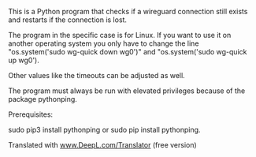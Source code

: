This is a Python program that checks if a wireguard connection still exists and restarts if the connection is lost.

The program in the specific case is for Linux. If you want to use it on another operating system you only have to change the line "os.system('sudo wg-quick down wg0')" and "os.system('sudo wg-quick up wg0').

Other values like the timeouts can be adjusted as well.

The program must always be run with elevated privileges because of the package pythonping.

Prerequisites:

sudo pip3 install pythonping or sudo pip install pythonping.

Translated with www.DeepL.com/Translator (free version)
